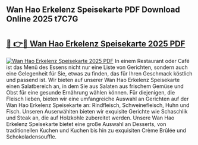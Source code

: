 ## Wan Hao Erkelenz Speisekarte PDF Download Online 2025 t7C7G

# <h2><a href="http://gc8g1tv.nevu.top/?p=Wan+Hao+Erkelenz+Speisekarte">🔗 👉🔴 Wan Hao Erkelenz Speisekarte 2025 PDF</a></h2>

[![Wan Hao Erkelenz Speisekarte 2025 PDF](https://i.imgur.com/dBaPXMq.png)](http://gc8g1tv.nevu.top/?p=Wan+Hao+Erkelenz+Speisekarte)
In einem Restaurant oder Café ist das Menü des Essens nicht nur eine Liste von Gerichten, sondern auch eine Gelegenheit für Sie, etwas zu finden, das für Ihren Geschmack köstlich und passend ist. Wir bieten auf unserer Wan Hao Erkelenz Speisekarte einen Salatbereich an, in dem Sie aus Salaten aus frischem Gemüse und Obst für eine gesunde Ernährung wählen können. Für diejenigen, die Fleisch lieben, bieten wir eine umfangreiche Auswahl an Gerichten auf der Wan Hao Erkelenz Speisekarte an: Rindfleisch, Schweinefleisch, Huhn und Fisch. Unseren Auserwählten bieten wir exquisite Gerichte wie Schaschlik und Steak an, die auf Holzkohle zubereitet werden. Unsere Wan Hao Erkelenz Speisekarte bietet eine große Auswahl an Desserts, von traditionellen Kuchen und Kuchen bis hin zu exquisiten Crème Brûlée und Schokoladensouffle.

